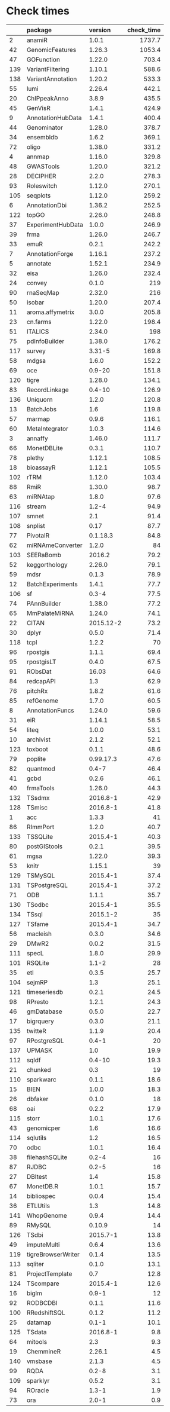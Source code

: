 # Check times

|    |package            |version   | check_time|
|:---|:------------------|:---------|----------:|
|2   |anamiR             |1.0.1     |     1737.7|
|42  |GenomicFeatures    |1.26.3    |     1053.4|
|47  |GOFunction         |1.22.0    |      703.4|
|139 |VariantFiltering   |1.10.1    |      588.6|
|138 |VariantAnnotation  |1.20.2    |      533.3|
|55  |lumi               |2.26.4    |      442.1|
|20  |ChIPpeakAnno       |3.8.9     |      435.5|
|45  |GenVisR            |1.4.1     |      424.9|
|9   |AnnotationHubData  |1.4.1     |      400.4|
|44  |Genominator        |1.28.0    |      378.7|
|34  |ensembldb          |1.6.2     |      369.1|
|72  |oligo              |1.38.0    |      331.2|
|4   |annmap             |1.16.0    |      329.8|
|48  |GWASTools          |1.20.0    |      321.2|
|28  |DECIPHER           |2.2.0     |      278.3|
|93  |Roleswitch         |1.12.0    |      270.1|
|105 |seqplots           |1.12.0    |      259.2|
|6   |AnnotationDbi      |1.36.2    |      252.5|
|122 |topGO              |2.26.0    |      248.8|
|37  |ExperimentHubData  |1.0.0     |      246.9|
|39  |frma               |1.26.0    |      246.7|
|33  |emuR               |0.2.1     |      242.2|
|7   |AnnotationForge    |1.16.1    |      237.2|
|5   |annotate           |1.52.1    |      234.9|
|32  |eisa               |1.26.0    |      232.4|
|24  |convey             |0.1.0     |        219|
|90  |rnaSeqMap          |2.32.0    |        216|
|50  |isobar             |1.20.0    |      207.4|
|11  |aroma.affymetrix   |3.0.0     |      205.8|
|23  |cn.farms           |1.22.0    |      198.4|
|51  |ITALICS            |2.34.0    |        198|
|75  |pdInfoBuilder      |1.38.0    |      176.2|
|117 |survey             |3.31-5    |      169.8|
|58  |mdgsa              |1.6.0     |      152.2|
|69  |oce                |0.9-20    |      151.8|
|120 |tigre              |1.28.0    |      134.1|
|83  |RecordLinkage      |0.4-10    |      126.9|
|136 |Uniquorn           |1.2.0     |      120.8|
|13  |BatchJobs          |1.6       |      119.8|
|57  |marmap             |0.9.6     |      116.1|
|60  |MetaIntegrator     |1.0.3     |      114.6|
|3   |annaffy            |1.46.0    |      111.7|
|66  |MonetDBLite        |0.3.1     |      110.7|
|78  |plethy             |1.12.1    |      108.5|
|18  |bioassayR          |1.12.1    |      105.5|
|102 |rTRM               |1.12.0    |      103.4|
|88  |RmiR               |1.30.0    |       98.7|
|63  |miRNAtap           |1.8.0     |       97.6|
|116 |stream             |1.2-4     |       94.9|
|107 |smnet              |2.1       |       91.4|
|108 |snplist            |0.17      |       87.7|
|77  |PivotalR           |0.1.18.3  |       84.8|
|62  |miRNAmeConverter   |1.2.0     |         84|
|103 |SEERaBomb          |2016.2    |       79.2|
|52  |keggorthology      |2.26.0    |       79.1|
|59  |mdsr               |0.1.3     |       78.9|
|12  |BatchExperiments   |1.4.1     |       77.7|
|106 |sf                 |0.3-4     |       77.5|
|74  |PAnnBuilder        |1.38.0    |       77.2|
|65  |MmPalateMiRNA      |1.24.0    |       74.1|
|22  |CITAN              |2015.12-2 |       73.2|
|30  |dplyr              |0.5.0     |       71.4|
|118 |tcpl               |1.2.2     |         70|
|96  |rpostgis           |1.1.1     |       69.4|
|95  |rpostgisLT         |0.4.0     |       67.5|
|91  |RObsDat            |16.03     |       64.6|
|84  |redcapAPI          |1.3       |       62.9|
|76  |pitchRx            |1.8.2     |       61.6|
|85  |refGenome          |1.7.0     |       60.5|
|8   |AnnotationFuncs    |1.24.0    |       59.6|
|31  |eiR                |1.14.1    |       58.5|
|54  |liteq              |1.0.0     |       53.1|
|10  |archivist          |2.1.2     |       52.1|
|123 |toxboot            |0.1.1     |       48.6|
|79  |poplite            |0.99.17.3 |       47.6|
|82  |quantmod           |0.4-7     |       46.4|
|41  |gcbd               |0.2.6     |       46.1|
|40  |frmaTools          |1.26.0    |       44.3|
|132 |TSsdmx             |2016.8-1  |       42.9|
|128 |TSmisc             |2016.8-1  |       41.8|
|1   |acc                |1.3.3     |         41|
|86  |RImmPort           |1.2.0     |       40.7|
|133 |TSSQLite           |2015.4-1  |       40.3|
|80  |postGIStools       |0.2.1     |       39.5|
|61  |mgsa               |1.22.0    |       39.3|
|53  |knitr              |1.15.1    |         39|
|129 |TSMySQL            |2015.4-1  |       37.4|
|131 |TSPostgreSQL       |2015.4-1  |       37.2|
|71  |ODB                |1.1.1     |       35.7|
|130 |TSodbc             |2015.4-1  |       35.5|
|134 |TSsql              |2015.1-2  |         35|
|127 |TSfame             |2015.4-1  |       34.7|
|56  |macleish           |0.3.0     |       34.6|
|29  |DMwR2              |0.0.2     |       31.5|
|111 |specL              |1.8.0     |       29.9|
|101 |RSQLite            |1.1-2     |         28|
|35  |etl                |0.3.5     |       25.7|
|104 |sejmRP             |1.3       |       25.1|
|121 |timeseriesdb       |0.2.1     |       24.5|
|98  |RPresto            |1.2.1     |       24.3|
|46  |gmDatabase         |0.5.0     |       22.7|
|17  |bigrquery          |0.3.0     |       21.1|
|135 |twitteR            |1.1.9     |       20.4|
|97  |RPostgreSQL        |0.4-1     |         20|
|137 |UPMASK             |1.0       |       19.9|
|112 |sqldf              |0.4-10    |       19.3|
|21  |chunked            |0.3       |         19|
|110 |sparkwarc          |0.1.1     |       18.6|
|15  |BIEN               |1.0.0     |       18.3|
|26  |dbfaker            |0.1.0     |         18|
|68  |oai                |0.2.2     |       17.9|
|115 |storr              |1.0.1     |       17.6|
|43  |genomicper         |1.6       |       16.6|
|114 |sqlutils           |1.2       |       16.5|
|70  |odbc               |1.0.1     |       16.4|
|38  |filehashSQLite     |0.2-4     |         16|
|87  |RJDBC              |0.2-5     |         16|
|27  |DBItest            |1.4       |       15.8|
|67  |MonetDB.R          |1.0.1     |       15.7|
|14  |bibliospec         |0.0.4     |       15.4|
|36  |ETLUtils           |1.3       |       14.8|
|141 |WhopGenome         |0.9.4     |       14.4|
|89  |RMySQL             |0.10.9    |         14|
|126 |TSdbi              |2015.7-1  |       13.8|
|49  |imputeMulti        |0.6.4     |       13.6|
|119 |tigreBrowserWriter |0.1.4     |       13.5|
|113 |sqliter            |0.1.0     |       13.1|
|81  |ProjectTemplate    |0.7       |       12.8|
|124 |TScompare          |2015.4-1  |       12.6|
|16  |biglm              |0.9-1     |         12|
|92  |RODBCDBI           |0.1.1     |       11.6|
|100 |RRedshiftSQL       |0.1.2     |       11.2|
|25  |datamap            |0.1-1     |       10.1|
|125 |TSdata             |2016.8-1  |        9.8|
|64  |mitools            |2.3       |        9.3|
|19  |ChemmineR          |2.26.1    |        4.5|
|140 |vmsbase            |2.1.3     |        4.5|
|99  |RQDA               |0.2-8     |        3.1|
|109 |sparklyr           |0.5.2     |        3.1|
|94  |ROracle            |1.3-1     |        1.9|
|73  |ora                |2.0-1     |        0.9|


